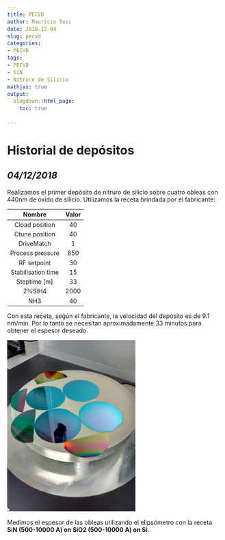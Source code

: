 ```yaml
---
title: PECVD
author: Mauricio Tosi
date: 2018-12-04
slug: pecvd
categories:
- PECVD
tags:
- PECVD
- SiN
- Nitruro de Silicio
mathjax: true
output:
  blogdown::html_page:
    toc: true

---
```

# Historial de depósitos

## _04/12/2018_

Realizamos el primer depósito de nitruro de silicio sobre cuatro obleas con 440nm de óxido de silicio. Utilizamos la receta brindada por el fabricante:

| Nombre | Valor |
| :---: | :---: |
| Cload position | 40 |
| Ctune position | 40 |
| DriveMatch | 1 |
| Process pressure | 650 |
| RF setpoint | 30 |
| Stabilisation time | 15 |
| Steptime \[m\] | 33 |
| 2%SiH4 | 2000 |
| NH3 | 40 |

Con esta receta, según el fabricante, la velocidad del depósito es de 9.1 nm/min. Por lo tanto se necesitan aproximadamente 33 minutos para obtener el espesor deseado.

<img src="/images/equipos/pecvd/IMG_20181204_170923.jpg" alt="pecvd" width="300"/>

Medimos el espesor de las obleas utilizando el elipsómetro con la receta **SiN (500-10000 A) on SiO2 (500-10000 A) on Si**.